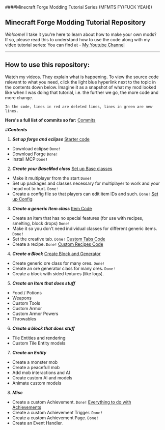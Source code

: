 ####Minecraft Forge Modding Tutorial Series (MFMTS FY(FUCK YEAH))

Minecraft Forge Modding Tutorial Repository
---------------------------------------------

*Welcome!* I take it you're here to learn about how to make your own mods?
If so, please read this to understand how to use the code along with my video tutorial series:
 You can find at - [My Youtube Channel](http://www.youtube.com/idudur)
****

## How to use this repository:
   Watch my videos. They explain what is happening. To view the source code relevant to what you need, click the light blue hyperlink next to the topic in the contents down below. Imagine it as a snapshot of what my mod looked like when I was doing that tutorial, i.e. the further we go, the more code and more change. 

    In the code, lines in red are deleted lines, lines in green are new lines.

**Here's a full list of commits so far:** [Commits][8]


#**_Contents_**
1. ***Set up forge and eclipse*** [Starter code][2]
 - Download eclipse `Done!`
 - Download Forge `Done!`
 - Install MCP `Done!`
2. ***Create your BaseMod class*** [Set up Base classes][3]
 - Make it multiplayer from the start `Done!`
 - Set up packages and classes necessary for multiplayer to work and your head not to hurt. `Done!`
 - Create a config file so that players can edit item IDs and such. `Done!` [Set up Config][4]
3. ***Create a generic Item class*** [Item Code][5]
 - Create an item that has no special features (for use with recipes, smelting, block drops) `Done!`
 - Make it so you don't need individual classes for different generic items. `Done!`
 - Set the creative tab. `Done!` [Custom Tabs Code][6]
 - Create a recipe. `Done!` [Custom Recipes Code][7]
4. ***Create a Block*** [Create Block and Generator][8]
 - Create generic ore class for many ores. `Done!`
 - Create an ore generator class for many ores. `Done!`
 - Create a block with sided textures (like logs).
5. ***Create an Item that does stuff***
 - Food / Potions
 - Weapons
 - Custom Tools
 - Custom Armor
 - Custom Armor Powers
 - Throwables
6. ***Create a block that does stuff***
 - Tile Entities and rendering
 - Custom Tile Entity models
7. ***Create an Entity***
 - Create a monster mob
 - Create a peacefull mob
 - Add mob interactions and AI
 - Create custom AI and models
 - Animate custom models
8. ***Misc***
 - Create a custom Achievement. `Done!` [Everything to do with Achievements][9]
 - Create a custom Achievement Trigger. `Done!`
 - Create a custom Achievement Page. `Done!`
 - Create an Event Handler.


  [1]: https://github.com/colossali/Tools-Minecraft-Tutorial-Series/commits/
  [2]: https://github.com/colossali/Tools-Minecraft-Tutorial-Series/tree/d68ef1729ddc89556fce99301ced1a01eef46a9d
  [3]: https://github.com/colossali/Tools-Minecraft-Tutorial-Series/tree/d68ef1729ddc89556fce99301ced1a01eef46a9d
  [4]: https://github.com/colossali/Tools-Minecraft-Tutorial-Series/tree/d68ef1729ddc89556fce99301ced1a01eef46a9d
  [5]: http://https://github.com/colossali/Tools-Minecraft-Tutorial-Series/tree/9ba7f3d933042e69108ff3563760d8a4e90001a1
  [6]: https://github.com/colossali/Tools-Minecraft-Tutorial-Series/tree/2cd5c0842c13b1977bf750b589d39f5aee7a2ec8
  [7]: https://github.com/colossali/Tools-Minecraft-Tutorial-Series/tree/fd31549de53a75e17767c4a22a1c2953b5361308
  [8]: https://github.com/colossali/Tools-Minecraft-Tutorial-Series/tree/c245f926eccd8a16ba2f4b0c9e8964e4fec609c8
  [9]: https://github.com/colossali.Dud_Craft/tree/cb5ade548c3599a67f9de231fa23ecf4252cc27c
